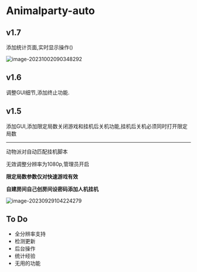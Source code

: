 # Animalparty-auto

## v1.7

添加统计页面,实时显示操作()

![image-20231002090348292](https://luchetuchuang.oss-cn-beijing.aliyuncs.com/aprimg/image-20231002090348292.png)

## v1.6

调整GUI细节,添加终止功能.

## v1.5

添加GUI,添加限定局数关闭游戏和挂机后关机功能,挂机后关机必须同时打开限定局数

------

动物派对自动匹配挂机脚本

无效调整分辨率为1080p,管理员开启

**限定局数参数仅对快速游戏有效**

**自建房间自己创房间设密码添加人机挂机**

![image-20230929104224279](https://luchetuchuang.oss-cn-beijing.aliyuncs.com/aprimg/image-20230929104224279.png)

## To Do

- 全分辨率支持
- 检测更新
- 后台操作
- 统计经验
- 无用的功能




